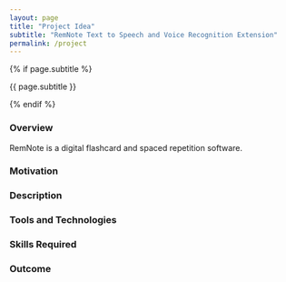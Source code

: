 ```yaml
---
layout: page
title: "Project Idea"
subtitle: "RemNote Text to Speech and Voice Recognition Extension"
permalink: /project
---
```


<!-- _includes/page__meta.html -->

{% if page.subtitle %}
    <p id="page-subtitle" class="page__subtitle p-name" itemprop="headline">
    {{ page.subtitle }}
    </p>
{% endif %}

### Overview

RemNote is a digital flashcard and spaced repetition software.

### Motivation

### Description

### Tools and Technologies

### Skills Required

### Outcome
